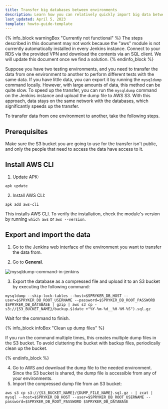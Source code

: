 ```yaml
---
title: Transfer big databases between environments
description: Learn how you can relatively quickly import big data between your environments
last_updated: April 5, 2023
template: howto-guide-template
---
```


{% info_block warningBox  "Currently not functional" %}
The steps described in this document may not work because the "aws" module is not currently automatically installed in every Jenkins instance. Connect to your RDS via the provided VPN and download the contents via an SQL client. We will update this document once we find a solution.
{% endinfo_block %}

Suppose you have two testing environments, and you need to transfer the data from one environment to another to perform different tests with the same data. If you have little data, you can export it by running the `mysqldump` command locally. However, with large amounts of data, this method can be quite slow. To speed up the transfer, you can run the `mysqldump` command on the Jenkins instance and upload the dump file to AWS S3. With this approach, data stays on the same network with the databases, which significantly speeds up the transfer.

To transfer data from one environment to another, take the following steps.

## Prerequisites

Make sure the S3 bucket you are going to use for the transfer isn't public, and only the people that need to access the data have access to it.


## Install AWS CLI

1. Update APK:
```shell
apk update
```

2. Install AWS CLI:
```shell
apk add aws-cli
```

This installs AWS CLI. To verify the installation, check the module's version by running `which aws` or `aws --version`.

## Export and import the data

1. Go to the Jenkins web interface of the environment you want to transfer the data from.

2. Go to **General**.

![mysqldump-command-in-jenkins](https://spryker.s3.eu-central-1.amazonaws.com/docs/scos/dev/tutorials-and-howtos/howtos/howto-import-big-databases-between-environments/mysqldump-command-in-jenkins.png)

3. Export the database as a compressed file and upload it to an S3 bucket by executing the following command:

```shell
mysqldump --skip-lock-tables --host=$SPRYKER_DB_HOST --user=$SPRYKER_DB_ROOT_USERNAME --password=$SPRYKER_DB_ROOT_PASSWORD $SPRYKER_DB_DATABASE | gzip | aws s3 cp - s3://{S3_BUCKET_NAME}/backup.$(date +"%Y-%m-%d__%H-%M-%S").sql.gz
```

Wait for the command to finish.

{% info_block infoBox "Clean up dump files" %}

If you run the command multiple times, this creates multiple dump files in the S3 bucket. To avoid cluttering the bucket with backup files, periodically clean up the bucket.

{% endinfo_block %}

4. Go to AWS and download the dump file to the needed environment.
    Since the S3 bucket is shared, the dump file is accessible from any of your environments.
5. Import the compressed dump file from an S3 bucket:

```shell
aws s3 cp s3://{S3_BUCKET_NAME}/{DUMP_FILE_NAME}.sql.gz - | zcat | mysql --host=$SPRYKER_DB_HOST --user=$SPRYKER_DB_ROOT_USERNAME --password=$SPRYKER_DB_ROOT_PASSWORD $SPRYKER_DB_DATABASE
```
